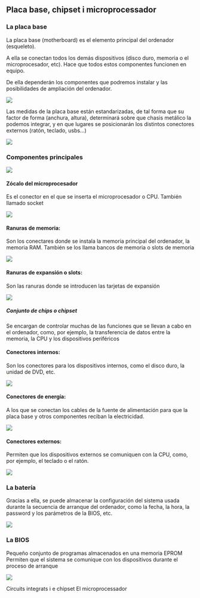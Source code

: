 ## Placa base, chipset i microprocessador

### La placa base

La placa base (motherboard) es el elemento principal del ordenador (esqueleto).

A ella se conectan todos los demás dispositivos (disco duro, memoria o el microprocesador, etc). Hace que todos estos componentes funcionen en equipo.

De ella dependerán los componentes que podremos instalar y las posibilidades de ampliación del ordenador.

![](img/2019-09-13-18-22-49.png)

Las medidas de la placa base están estandarizadas, de tal forma que su factor de forma (anchura, altura), determinará sobre que chasis metálico la podemos integrar, y en que lugares se posicionarán los distintos conectores externos (ratón, teclado, usbs...)

![](img/2019-09-13-18-23-51.png)

### Componentes principales

![](img/2019-09-13-18-24-38.png)

#### Zócalo del microprocesador

Es el conector en el que se inserta el microprocesador o CPU.
También llamado socket

![](img/2019-09-13-18-27-34.png)

#### Ranuras de memoria: 

Son los conectares donde se instala la memoria principal del ordenador, la memoria RAM. 
También se los llama bancos de memoria o slots de memoria

![](img/2019-09-13-18-27-41.png)

#### Ranuras de expansión o slots: 

Son las ranuras donde se introducen las tarjetas de expansión

![](img/2019-09-13-18-27-48.png)

##### Conjunto de chips o chipset

Se encargan de controlar muchas de las funciones que se llevan a cabo en el ordenador, como, por ejemplo, la transferencia de datos entre la memoria, la CPU y los dispositivos periféricos

#### Conectores internos: 
Son los conectores para los dispositivos internos, como el disco duro, la unidad de DVD, etc.

![](img/2019-09-13-18-26-55.png)

#### Conectores de energía: 

A los que se conectan los cables de la fuente de alimentación para que la placa base y otros componentes reciban la electricidad.

![](img/2019-09-13-18-26-49.png)

#### Conectores externos: 

Permiten que los dispositivos externos se comuniquen con la CPU, como, por ejemplo, el teclado o el ratón.

![](img/2019-09-13-18-26-44.png)

### La batería

Gracias a ella, se puede almacenar la configuración del sistema usada durante la secuencia de arranque del ordenador, como la fecha, la hora, la password y los parámetros de la BIOS, etc.

![](img/2019-09-13-18-26-34.png)

### La BIOS

Pequeño conjunto de programas almacenados en una memoria EPROM 
Permiten que el sistema se comunique con los dispositivos durante el proceso de arranque

![](img/2019-09-13-18-27-04.png)

Circuits integrats i e chipset
El microprocessador










